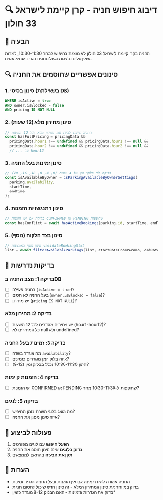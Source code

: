 # 🔍 דיבוג חיפוש חניה - קרן קיימת לישראל 33 חולון

## 🎯 הבעיה
החניה בקרן קיימת לישראל 33 חולון לא מוצגת בחיפוש למחר 10:30-11:30, למרות שאין עליה הזמנות ובעל החניה הגדיר שהיא פנויה.

## 🔍 סינונים אפשריים שחוסמים את החניה

### 1. **סינון בסיסי (בשאילתת DB)**
```sql
WHERE isActive = true 
AND owner.isBlocked = false 
AND pricing IS NOT NULL
```

### 2. **סינון מחירון מלא (12 שעות)**
```typescript
// החניה חייבת להיות עם מחירון מלא לכל 12 השעות
const hasFullPricing = pricingData && 
  pricingData.hour1 !== undefined && pricingData.hour1 !== null &&
  pricingData.hour2 !== undefined && pricingData.hour2 !== null &&
  // ... עד hour12
```

### 3. **סינון זמינות בעל החניה**
```typescript
// בדיקה לפי בלוקי זמן של 4 שעות (0, 4, 8, 12, 16, 20)
const isAvailableByOwner = isParkingAvailableByOwnerSettings(
  parking.availability, 
  startTime, 
  endTime
);
```

### 4. **סינון התנגשויות הזמנות**
```typescript
// בדיקה אם יש הזמנות CONFIRMED או PENDING שחופפות
const hasConflict = await hasActiveBookings(parking.id, startTime, endTime);
```

### 5. **סינון בצד הלקוח (נוסף)**
```typescript
// סינון נוסף באמצעות validateBookingSlot
list = await filterAvailableParkings(list, startDateFromParams, endDateFromParams);
```

## 🎯 בדיקות נדרשות

### בדיקה 1: מצב החניה בDB
- [ ] החניה פעילה (`isActive = true`)?
- [ ] בעל החניה לא חסום (`owner.isBlocked = false`)?
- [ ] יש מחירון (`pricing IS NOT NULL`)?

### בדיקה 2: מחירון מלא
- [ ] יש מחירים מוגדרים לכל 12 השעות (hour1-hour12)?
- [ ] כל המחירים לא null ולא undefined?

### בדיקה 3: זמינות בעל החניה
- [ ] מה מוגדר בשדה `availability`?
- [ ] איזה בלוקי זמן מוגדרים כזמינים?
- [ ] הזמן 10:30-11:30 נכלל בבלוק זמין (8-12)?

### בדיקה 4: הזמנות קיימות
- [ ] יש הזמנות CONFIRMED או PENDING שחופפות ל-10:30-11:30 מחר?

### בדיקה 5: לוגים
- [ ] מה מוצג בלוגי השרת בזמן החיפוש?
- [ ] איזה סינון מסנן את החניה?

## 🚀 פעולות לביצוע

1. **הפעל חיפוש** עם לוגים מפורטים
2. **בדוק בלוגים** איזה סינון חוסם את החניה
3. **תקן את הבעיה** בהתאם לממצאים

## 📝 הערות
- החניה אמורה להיות זמינה אם אין הזמנות ובעל החניה הגדיר זמינות
- בדוק במיוחד את סינון המחירון המלא - זה סינון חדש שיכול לחסום חניות
- בדוק את הגדרות הזמינות - האם הבלוק 8-12 מוגדר כזמין?

